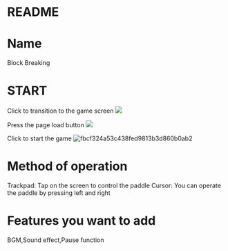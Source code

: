 # README

# Name
Block Breaking

# START
Click to transition to the game screen
![](https://i.gyazo.com/80a5c207720ed8e22b6d1e163ad44afd.png)

Press the page load button
![](https://i.gyazo.com/e5427819cb1c337d927912c89d89094d.png)

Click to start the game
![fbcf324a53c438fed9813b3d860b0ab2](https://user-images.githubusercontent.com/61174442/79592639-37e0d800-8115-11ea-8279-f8234d4ab13e.gif)


# Method of operation
Trackpad: Tap on the screen to control the paddle
Cursor: You can operate the paddle by pressing left and right

# Features you want to add
BGM,Sound effect,Pause function
